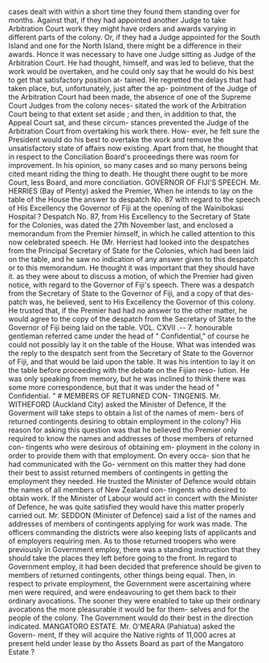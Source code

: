 cases dealt with within a short time they found them standing over for months. Against that, if they had appointed another Judge to take Arbitration Court work they might have orders and awards varying in different parts of the colony. Or, if they had a Judge appointed for the South Island and one for the North Island, there might be a difference in their awards. Honce it was necessary to have one Judge sitting as Judge of the Arbitration Court. He had thought, himself, and was led to believe, that the work would be overtaken, and he could only say that he would do his best to get that satisfactory position at- tained. He regretted the delays that had taken place, but, unfortunately, just after the ap- pointment of the Judge of the Arbitration Court had been made, the absence of one of the Supreme Court Judges from the colony neces- sitated the work of the Arbitration Court being to that extent set aside ; and then, in addition to that, the Appeal Court sat, and these circum- stances prevented the Judge of the Arbitration Court from overtaking his work there. How- ever, he felt sure the President would do his best to overtake the work and remove the unsatisfactory state of affairs now existing. Apart from that, he thought that in respect to the Conciliation Board's proceedings there was room for improvement. In his opinion, so many cases and so many persons being cited meant riding the thing to death. He thought there ought to be more Court, less Board, and more conciliation. GOVERNOR OF FIJI'S SPEECH. Mr. HERRIES (Bay of Plenty) asked the Premier, When he intends to lay on the table of the House the answer to despatch No. 87 with regard to the speech of His Excellency the Governor of Fiji at the opening of the Wainibokasi Hospital ? Despatch No. 87, from His Excellency to the Secretary of State for the Colonies, was dated the 27th November last, and enclosed a memorandum from the Premier himself, in which he called attention to this now celebrated speech. He (Mr. Herriest had looked into the despatches from the Principal Secretary of State for the Colonies, which had been laid on the table, and he saw no indication of any answer given to this despatch or to this memorandum. He thought it was important that they should have it. as they were about to discuss a motion, of which the Premier had given notice, with regard to the Governor of Fiji's speech. There was a despatch from the Secretary of State to the Governor of Fiji, and a copy of that des- patch was, he believed, sent to His Excellency the Governor of this colony. He trusted that, if the Premier had had no answer to the other matter, he would agree to the copy of the despatch from the Secretary of State to the Governor of Fiji being laid on the table. VOL. CXVII .-- 7. honourable gentleman referred came under the head of " Confidential," of course he could not possibly lay it on the table of the House. What was intended was the reply to the despatch sent from the Secretary of State to the Governor of Fiji, and that would be laid upon the table. It was his intention to lay it on the table before proceeding with the debate on the Fijian reso- lution. He was only speaking from memory, but he was inclined to think there was some more correspondence, but that it was under the head of " Confidential. " # MEMBERS OF RETURNED CON- TINGENIS. Mr. WITHEFORD (Auckland City) asked the Minister of Defence, If the Goverment will take steps to obtain a list of the names of mem- bers of returned contingents desiring to obtain employment in the colony? His reason for asking this question was that he believed tho Premier only required to know the names and addresses of those members of returned con- tingents who were desirous of obtaining em- ployment in the colony in order to provide them with that employment. On every occa- sion that he had communicated with the Go- vernment on this matter they had done their best to assist returned members of contingents in getting the employment they needed. He trusted the Minister of Defence would obtain the names of all members of New Zealand con- tingents who desired to obtain work. If the Minister of Labour would act in concert with the Minister of Defence, he was quite satisfied they would have this matter properly carried out. Mr. SEDDON (Minister of Defence) said a list of the names and addresses of members of contingents applying for work was made. The officers commanding the districts were also keeping lists of applicants and of employers requiring men. As to those returned troopers who were previously in Government employ, there was a standing instruction that they should take the places they left before going to the front. In regard to Government employ, it had been decided that preference should be given to members of returned contingents, other things being equal. Then, in respect to private employment, the Government were ascertaining where men were required, and were endeavouring to get them back to their ordinary avocations. The sooner they were enabled to take up their ordinary avocations the more pleasurable it would be for them- selves and for the people of the colony. The Government would do their best in the direction indicated. MANGATORO ESTATE. Mr. O'MEARA (Pahiatua) asked the Govern- ment, If they will acquire the Native rights of 11,000 acres at present held under lease by tho Assets Board as part of the Mangatoro Estate ? 
